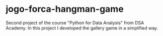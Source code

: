 # jogo-forca-hangman-game
Second project of the course "Python for Data Analysis" from DSA Academy. In this project I developed the gallery game in a simplified way.
